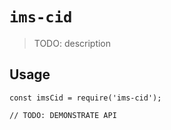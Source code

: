 # `ims-cid`

> TODO: description

## Usage

```
const imsCid = require('ims-cid');

// TODO: DEMONSTRATE API
```
